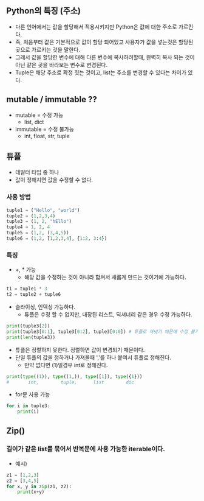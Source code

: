 ## Python의 특징 (주소)
 - 다른 언어에서는 값을 할당해서 적용시키지만 Python은 값에 대한 주소로 가르킨다.
 - 즉, 처음부터 값은 기본적으로 값이 할당 되어있고 사용자가 값을 넣는것은 할당된 곳으로 가르키는 것을 말한다.
 - 그래서 값을 할당한 변수에 대해 다른 변수에 복사하려할때, 완벽히 복사 되는 것이 아닌 같은 곳을 바라보는 변수로 변경된다.
 - Tuple은 해당 주소로 확정 짓는 것이고, list는 주소를 변경할 수 있다는 차이가 있다.

## mutable / immutable ??
- mutable = 수정 가능
  - list, dict
- immutable = 수정 불가능
  - int, float, str, tuple

## 튜플
- 데잍터 타입 중 하나
- 값이 정해지면 값을 수정할 수 없다.
### 사용 방법
  ```Python 3
  tuple1 = ("Hello", "world")
  tuple2 = (1,2,3,4)
  tuple3 = (1, 2, "hEllo")
  tuple4 = 1, 2, 4
  tuple5 = (1,2, (3,4,5))
  tuple6 = (1,2, [1,2,3,4], {1:2, 3:4})
  ```


### 특징
 -  +, * 가능
    - 해당 값을 수정하는 것이 아니라 합쳐서 새롭게 만드는 것이기에 가능하다.
  ```Python 3
  t1 = tuple1 * 3
  t2 = tuple2 + tuple6
  ```
 - 슬라이싱, 인덱싱 가능하다.
   - 튜플은 수정 할 수 없지만, 내장된 리스트, 딕셔너리 같은 경우 수정 가능하다.
  ```Python 3
  print(tuple3[2])
  print(tuple3[0:1], tuple3[0:2], tuple3[0:0]) # 튜플로 꺼냇기 때문에 수정 불가능하다.
  print(len(tuple3))
  ```
 - 튜플은 정렬하지 못한다. 정렬하면 값이 변경되기 때문이다.
 - 단일 튜플의 값을 정하거나 가져올때 ','를 하나 붙여서 튜플로 정해진다.
   - 만약 없다면 (1)일경우 int로 정해진다.
  ```Python 3
  print(type((1)), type((1,)), type([1]), type({1}))
  #       int,        tuple,      list        dic
  ```
 - for문 사용 가능
  ```Python 3
  for i in tuple3:
      print(i)
  ```
## Zip()
### 길이가 같은 list를 묶어서 반복문에 사용 가능한 iterable이다.
 - 예시)
  ```Python 3
  z1 = [1,2,3]
  z2 = [3,4,5]
  for x, y in zip(z1, z2):
      print(x+y)
  ```




